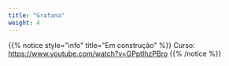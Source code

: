 ```yaml
---
title: "Grafana"
weight: 4
---
```



{{% notice style="info" title="Em construção" %}}
Curso: https://www.youtube.com/watch?v=GPptIhzPBro
{{% /notice %}}

